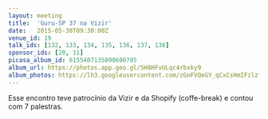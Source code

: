 ```yaml
---
layout: meeting
title:  'Guru-SP 37 na Vizir'
date:   2015-05-30T09:30:00Z
venue_id: 19
talk_ids: [132, 133, 134, 135, 136, 137, 138]
sponsor_ids: [20, 11]
picasa_album_id: 6155407135890600705
album_url: https://photos.app.goo.gl/5H8HFvULqc4rbxky9
album_photos: https://lh3.googleusercontent.com/zGnFVQeGY_qCxCsHmIFzlzfUpWo8tS06aq6VN5EJBWa2b2q8cWDJ-mqKwkXfBVk6pDRoMGLdBEjlyFqcy6oVU10Zgv6dBmk86BuOGy1EgdlpV9TkwSF4Ytr2bp2gG5qJVyOX_z_gVZKXw06wL4zhIlccj1fSHoeSfHzrdTNf0Ne4pmKAmtiti7LXHAyGBFp32hlNg8-In_C2nDqzDI0MXxUyFRdIdhFBGRVCHUkRUV2DiC3Y-IiVO-3sXqMYwYhdry_bFfcFlRAcJLBu-7ndMxNA35wYX2G7qRo_4sk_okaSRr5ykMxAR8uC1V0IWHYTQKKPeTR2PjElDr9D2qoZGQxH9lmEfua5dGi_XG63fWSl3qnzLQNvc1EzbKHuwD4DSyBNQbygNcvFDsIGF99ecsoFEHecAi8qSZLJ_wxY8GDb1wBfveAbJeIo3-JB2KcLFZ6n_gZBZdLg2_awwOjPZdedt2OfuV5hWN7OzLSBFVxIAcbCjWbLAK0KoozCNLV_0eDHNs_ULDFdChzcIANnfOHf3QbzbMpMEFPHP3iRK7ZWqaDH9y8S-DjPatv-taaBWFpV9RHtCQue3UyQgkmklGVaOCyO5QqfJQhZknED4RnZRma3Vl1tABV8MeUbTO5thk9A1EVJuw2yRVaG70wIdq9gr4Av_9lqXGtq7D7_BjZR5Ey4EZOe15-ge6iDNknCZB1w4UoFJFmthd2I4Q
---
```


<p>Esse encontro teve patroc&iacute;nio da&nbsp;Vizir e da Shopify (coffe-break) e contou com 7 palestras.</p>

